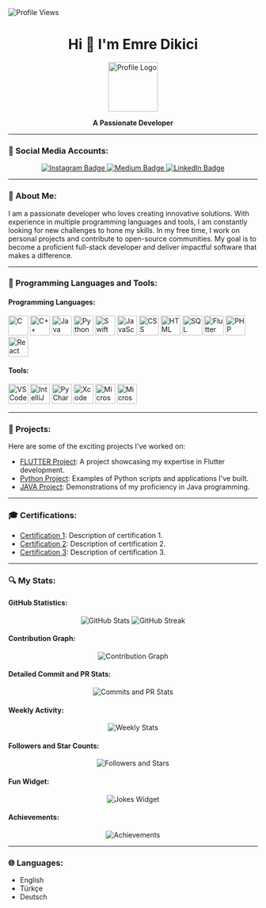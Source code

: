 <img src="https://komarev.com/ghpvc/?username=dikiciemre&style=flat" alt="Profile Views" align="center">  

<h1 align="center">Hi 👋 I'm Emre Dikici</h1>

<p align="center">
  <img src="https://github.com/dikiciemre/dikiciemre/assets/103147965/f649ae96-d612-4988-b5d4-d8348c3f50cb" alt="Profile Logo" width="100" height="100"/>
</p>

<p align="center"><b>A Passionate Developer</b></p>

---

### 💬 Social Media Accounts:
<p align="center">
  <a href="https://instagram.com/dkcemrex?igshid=OGQ5ZDc2ODk2ZA%3D%3D&utm_source=qr">
    <img src="https://img.shields.io/badge/-Instagram-C13584?style=flat-quare&labelColor=C13584&logo=instagram&logoColor=white" alt="Instagram Badge"/>
  </a>
  <a href="https://medium.com/@dikiciemre">
    <img src="https://img.shields.io/badge/-Medium-757575?style=flat-quare&labelColor=757575&logo=Medium&logoColor=white" alt="Medium Badge"/>
  </a>
  <a href="https://www.linkedin.com/in/mustafa-emre-dikici-94a103250/">
    <img src="https://img.shields.io/badge/-LinkedIn-0A66C2?style=flat-square&logo=linkedin&logoColor=white" alt="LinkedIn Badge"/>
  </a>
</p>

---

### 📖 About Me:
I am a passionate developer who loves creating innovative solutions. With experience in multiple programming languages and tools, I am constantly looking for new challenges to hone my skills. In my free time, I work on personal projects and contribute to open-source communities. My goal is to become a proficient full-stack developer and deliver impactful software that makes a difference.

---

### 🔧 Programming Languages and Tools:

#### Programming Languages:
<p>
  <img src="https://img.icons8.com/color/48/000000/c-programming.png" alt="C" width="40" height="40"/>
  <img src="https://img.icons8.com/color/48/000000/c-plus-plus-logo.png" alt="C++" width="40" height="40"/>
  <img src="https://img.icons8.com/color/48/000000/java-coffee-cup-logo.png" alt="Java" width="40" height="40"/>
  <img src="https://img.icons8.com/color/48/000000/python.png" alt="Python" width="40" height="40"/>
  <img src="https://img.icons8.com/color/48/000000/swift.png" alt="Swift" width="40" height="40"/>
  <img src="https://img.icons8.com/color/48/000000/javascript.png" alt="JavaScript" width="40" height="40"/>
  <img src="https://img.icons8.com/color/48/000000/css3.png" alt="CSS" width="40" height="40"/>
  <img src="https://img.icons8.com/color/48/000000/html-5.png" alt="HTML" width="40" height="40"/>
  <img src="https://github.com/dikiciemre/dikiciemre/assets/103147965/2d364ff0-06c8-4f90-a9da-437061906ad4" alt="SQL" width="40" height="40"/>
  <img src="https://github.com/dikiciemre/dikiciemre/assets/103147965/be49b962-0a85-4672-a364-43d294ec1a38" alt="Flutter" width="40" height="40"/>
  <img src="https://github.com/dikiciemre/dikiciemre/assets/103147965/e1500692-4a77-4d25-9832-15cd7b77bf2b" alt="PHP" width="40" height="40"/>
  <img src="https://github.com/dikiciemre/dikiciemre/assets/103147965/d26f2747-516b-469d-bd4e-9cc83358e591" alt="React" width="40" height="40"/>
</p>

#### Tools:
<p>
  <img src="https://img.icons8.com/color/48/000000/visual-studio-code-2019.png" alt="VS Code" width="40" height="40"/>
  <img src="https://img.icons8.com/color/48/000000/intellij-idea.png" alt="IntelliJ IDEA" width="40" height="40"/>
  <img src="https://img.icons8.com/color/48/000000/pycharm.png" alt="PyCharm" width="40" height="40"/>
  <img src="https://img.icons8.com/color/48/000000/xcode.png" alt="Xcode" width="40" height="40"/>
  <img src="https://img.icons8.com/color/48/000000/ms-word.png" alt="Microsoft Word" width="40" height="40"/>
  <img src="https://img.icons8.com/color/48/000000/ms-excel.png" alt="Microsoft Excel" width="40" height="40"/>
</p>

---

### 🚀 Projects:
Here are some of the exciting projects I've worked on:

- [FLUTTER Project](https://github.com/dikiciemre/FLUTTER): A project showcasing my expertise in Flutter development.
- [Python Project](https://github.com/dikiciemre/Python): Examples of Python scripts and applications I've built.
- [JAVA Project](https://github.com/dikiciemre/JAVA): Demonstrations of my proficiency in Java programming.

---

### 🎓 Certifications:
- [Certification 1](#): Description of certification 1.
- [Certification 2](#): Description of certification 2.
- [Certification 3](#): Description of certification 3.

---

### 🔍 My Stats:

#### GitHub Statistics:
<p align="center">
  <img src="https://github-readme-stats.vercel.app/api?username=dikiciemre&show_icons=true&count_private=true&hide=issues,contribs" alt="GitHub Stats"/>
  <img src="https://github-readme-streak-stats.herokuapp.com/?user=dikiciemre" alt="GitHub Streak"/>
</p>

#### Contribution Graph:
<p align="center">
  <img src="https://activity-graph.herokuapp.com/graph?username=dikiciemre&theme=github" alt="Contribution Graph"/>
</p>

#### Detailed Commit and PR Stats:
<p align="center">
  <img src="https://github-readme-stats.vercel.app/api?username=dikiciemre&show_icons=true&include_all_commits=true&count_private=true" alt="Commits and PR Stats"/>
</p>

#### Weekly Activity:
<p align="center">
  <img src="https://github-readme-stats.vercel.app/api/wakatime?username=dikiciemre" alt="Weekly Stats"/>
</p>

#### Followers and Star Counts:
<p align="center">
  <img src="https://github-readme-stats.vercel.app/api?username=dikiciemre&hide=issues&show_icons=true&hide_title=true&count_private=true" alt="Followers and Stars"/>
</p>

#### Fun Widget:
<p align="center">
  <img src="https://readme-jokes.vercel.app/api" alt="Jokes Widget"/>
</p>

#### Achievements:
<p align="center">
  <img src="https://github-profile-trophy.vercel.app/?username=dikiciemre&theme=algolia&no-frame=true&row=1&column=7" alt="Achievements"/>
</p>

---

### 🌐 Languages:
- English
- Türkçe
- Deutsch
